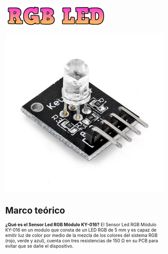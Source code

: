 ![](RGB_LED_titulo.png)

![](RGB_LED_imagen.jpg)

# Marco teórico
**¿Qué es el Sensor Led RGB Módulo KY-016?**
El Sensor Led RGB Módulo KY-016 en un modulo que consta de un LED RGB de 5 mm y es capaz de emitir luz de color por medio de la mezcla de los colores del sistema RGB (rojo, verde y azul), cuenta con tres resistencias de 150 Ω en su PCB para evitar que se dañe el dispositivo.
